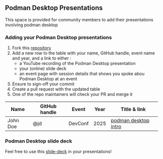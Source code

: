 ## Podman Desktop Presentations

This space is provided for community members to add their presentations involving podman desktop

### Adding your Podman Desktop presentations

1. Fork this [repository](https://github.com/podman-desktop/community/fork) 
2. Add a new row to the table with your name, GitHub handle, event name and year, and a link to either :
   - a YouTube recording of the Podman Desktop presentation
   - your (online) slide deck
   - an event page with session details that shows you spoke abou Podman Desktop at an event
3. Ensure to sign-off your commit
4. Create a pull request with the updated table
5. One of the repo maintainers will check your PR and merge it

| Name               | GitHub handle | Event      | Year    | Title & link
|--------------------|---------------|------------|---------|----------------------------------
|John Doe            | @jd           | DevConf    | 2025    | [podman desktop intro](http://abc.com)|



### Podman Desktop slide deck
Feel free to use this [slide-deck](./slides/podman-desktop-slide-deck.pdf) in your presentations!

